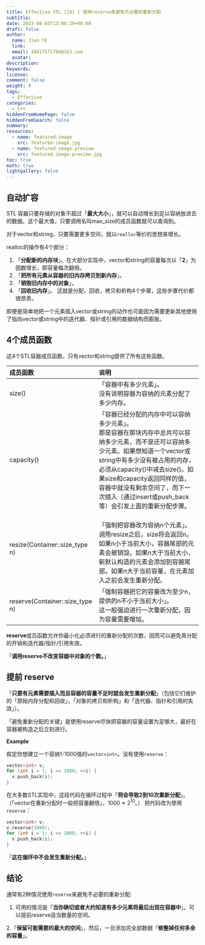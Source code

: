 ```yaml
---
title: Effective STL [14] | 使用reserve来避免不必要的重新分配
subtitle:
date: 2023-08-03T13:06:29+08:00
draft: false
author:
  name: Jian YE
  link:
  email: 18817571704@163.com
  avatar:
description:
keywords:
license:
comment: false
weight: 0
tags:
  - Effective
categories:
  - C++
hiddenFromHomePage: false
hiddenFromSearch: false
summary:
resources:
  - name: featured-image
    src: featured-image.jpg
  - name: featured-image-preview
    src: featured-image-preview.jpg
toc: true
math: true
lightgallery: false
---
```


## 自动扩容

STL 容器只要存储的对象不超过「**最大大小**」，就可以自动增长到足以容纳放进去的数据。这个最大值，只要调用名叫max_size的成员函数就可以查询到。

对于vector和string，只要需要更多空间，就以`realloc`等价的思想来增长。

realloc的操作有4个部分：
  1. 「**分配新的内存块**」。在大部分实现中，vector和string的容量每次以「**2**」为因数增长，即容量每次翻倍。
  2. 「**把所有元素从容器的旧内存拷贝到新内存**」。
  3. 「**销毁旧内存中的对象**」。
  4. 「**回收旧内存**」。
这就是分配，回收，拷贝和析构4个步骤，这些步骤代价都很昂贵。

即便是简单地把一个元素插入vector或string的动作也可能因为需要更新其他使用了指向vector或string中的迭代器、指针或引用的数据结构而膨胀。

## 4个成员函数

这4个STL容器成员函数，只有vector和string提供了所有这些函数。

|成员函数|	说明|
|:---|:---|
|size()	|「容器中有多少元素」。</br>没有说明容器为容纳的元素分配了多少内存。|
|capacity()	|「容器已经分配的内存中可以容纳多少元素」。</br>那是容器在那块内存中总共可以容纳多少元素，而不是还可以容纳多少元素。如果想知道一个vector或string中有多少没有被占用的内存，必须从capacity()中减去size()。如果size和capacity返回同样的值，容器中就没有剩余空间了，而下一次插入（通过insert或push_back等）会引发上面的重新分配步骤。|
|resize(Container::size_type n)	|</br>「强制把容器改为容纳n个元素」。调用resize之后，size将会返回n。如果n小于当前大小，容器尾部的元素会被销毁。如果n大于当前大小，新默认构造的元素会添加到容器尾部。如果n大于当前容量，在元素加入之前会发生重新分配。|
|reserve(Container::size_type n)	|「强制容器把它的容量改为至少n，提供的n不小于当前大小」。</br>这一般强迫进行一次重新分配，因为容量需要增加。|

**reserve**成员函数允许你最小化必须进行的重新分配的次数，因而可以避免真分配的开销和迭代器/指针/引用失效。

「**调用reserve不改变容器中对象的个数。**」

## 提前 reserve

「**只要有元素需要插入而且容器的容量不足时就会发生重新分配**」（包括它们维护的「原始内存分配和回收」，「对象的拷贝和析构」和「迭代器、指针和引用的失效」）。

「避免重新分配的关键」是使用reserve尽快把容器的容量设置为足够大，最好在容器被构造之后立刻进行。

**Example**

假定你想建立一个容纳1-1000值的`vector<int>`。没有使用`reserve`：

```c++
vector<int> v;
for (int i = 1; i <= 1000; ++i) {
  v.push_back(i);
}
```

在大多数STL实现中，这段代码在循环过程中「**将会导致2到10次重新分配**」。（「vector在重新分配时一般把容量翻倍」，$1000 \approx 2^{10}$。） 把代码改为使用`reserve`：

```c++
vector<int> v;
v.reserve(1000);
for (int i = 1; i <= 1000; ++i) {
  v.push_back(i);
}
```

「**这在循环中不会发生重新分配。**」

## 结论

通常有2种情况使用`reserve`来避免不必要的重新分配:

  1. 可用的情况是「**当你确切或者大约知道有多少元素将最后出现在容器中**」。可以提前reserve适当数量的空间。

  2.「**保留可能需要的最大的空间**」，然后，一旦添加完全部数据「**修整掉任何多余的容量**」。